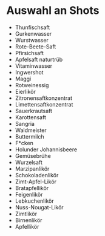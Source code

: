 # Auswahl an Shots
- Thunfischsaft
- Gurkenwasser
- Wurstwasser
- Rote-Beete-Saft
- Pfirsichsaft
- Apfelsaft naturtrüb
- Vitaminwasser
- Ingwershot
- Maggi
- Rotweinessig
- Eierlikör
- Zitronensaftkonzentrat
- Limettensaftkonzentrat
- Sauerkrautsaft
- Karottensaft
- Sangria 
- Waldmeister
- Buttermilch
- F*cken
- Holunder Johannisbeere 
- Gemüsebrühe 
- Wurzelsaft
- Marzipanlikör
- Schokoladenlikör
- Zimt-Apfel-Likör
- Bratapfellikör
- Feigenlikör
- Lebkuchenlikör
- Nuss-Nougat-Likör
- Zimtlikör
- Birnenlikör
- Apfellikör

